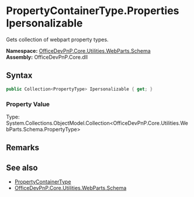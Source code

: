 # PropertyContainerType.Properties Ipersonalizable
 Gets collection of webpart property types.   

**Namespace:** [OfficeDevPnP.Core.Utilities.WebParts.Schema](OfficeDevPnP.Core.Utilities.WebParts.Schema.md)  
**Assembly:** OfficeDevPnP.Core.dll  
## Syntax
```C#
public Collection<PropertyType> Ipersonalizable { get; }
```

### Property Value
Type: System.Collections.ObjectModel.Collection<OfficeDevPnP.Core.Utilities.WebParts.Schema.PropertyType>  

## Remarks
  
## See also
- [PropertyContainerType](OfficeDevPnP.Core.Utilities.WebParts.Schema.PropertyContainerType.md) 
- [OfficeDevPnP.Core.Utilities.WebParts.Schema](OfficeDevPnP.Core.Utilities.WebParts.Schema.md) 
